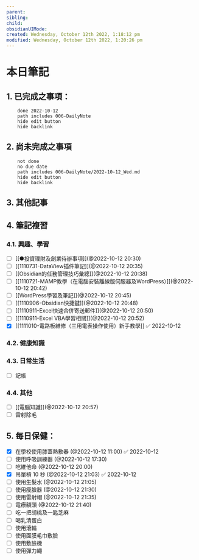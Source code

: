 ```yaml
---
parent: 
sibling: 
child: 
obsidianUIMode: 
created: Wednesday, October 12th 2022, 1:18:12 pm
modified: Wednesday, October 12th 2022, 1:20:26 pm
---
```


# 本日筆記


## 1. 已完成之事項：
```tasks
	done 2022-10-12
	path includes 006-DailyNote
	hide edit button 
	hide backlink
```

## 2. 尚未完成之事項
```tasks
	not done
	no due date
	path includes 006-DailyNote/2022-10-12_Wed.md
	hide edit button 
	hide backlink
```

## 3. 其他記事

## 4. 筆記複習
### 4.1. 興趣、學習
- [ ] [[●投資理財及創業待辦事項]](@2022-10-12 20:30)
- [ ] [[1110731-DataView插件筆記]](@2022-10-12 20:35)
- [ ] [[Obsidian的任務管理技巧彙總]](@2022-10-12 20:38)
- [ ] [[1110721-MAMP教學（在電腦安裝離線版伺服器及WordPress）]](@2022-10-12 20:42)
- [ ] [[WordPress學習及筆記]](@2022-10-12 20:45)
- [ ] [[1110906-Obsidian快捷鍵]](@2022-10-12 20:48)
- [ ] [[1110911-Excel快速合併寄送郵件]](@2022-10-12 20:50)
- [ ] [[1110911-Excel VBA學習相關]](@2022-10-12 20:52)
- [x] [[1111010-電路板維修（三用電表操作使用）新手教學]] ✅ 2022-10-12

### 4.2. 健康知識

### 4.3. 日常生活
- [ ] 記帳

### 4.4. 其他
- [ ] [[電腦知識]](@2022-10-12 20:57)
- [ ] 雷射除毛

## 5. 每日保健：
- [x] 在學校使用膝蓋熱敷器 (@2022-10-12 11:00) ✅ 2022-10-12
- [ ] 使用呼吸訓練器 (@2022-10-12 17:30)
- [ ] 吃維他命 (@2022-10-12 20:00)
- [x] 吊單槓 10 秒 (@2022-10-12 21:03) ✅ 2022-10-12
- [ ] 使用生髮水 (@2022-10-12 21:05)
- [ ] 使用瘦臉器 (@2022-10-12 21:30)
- [ ] 使用雷射帽 (@2022-10-12 21:35)
- [ ] 電療額頭 (@2022-10-12 21:40)
- [ ] 吃一把胡桃及一匙芝麻
- [ ] 喝乳清蛋白
- [ ] 使用滾輪
- [ ] 使用面膜毛巾敷臉
- [ ] 使用敷臉機
- [ ] 使用彈力繩